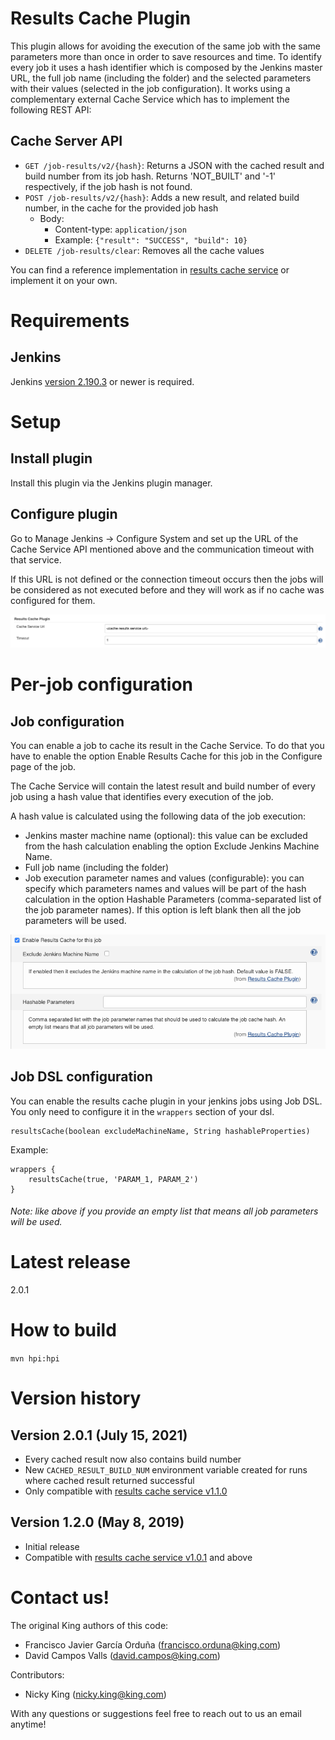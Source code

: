 Results Cache Plugin
====================
This plugin allows for avoiding the execution of the same job with the same parameters more than once in order to save resources and time.
To identify every job it uses a hash identifier which is composed by the Jenkins master URL, the full job name (including the folder) and the selected parameters with their values (selected in the job configuration).
It works using a complementary external Cache Service which has to implement the following REST API:

Cache Server API
----------------
* `GET /job-results/v2/{hash}`: Returns a JSON with the cached result and build number from its job hash. Returns 'NOT_BUILT' and '-1' respectively, if the job hash is not found.
* `POST /job-results/v2/{hash}`: Adds a new result, and related build number, in the cache for the provided job hash
  - Body:
    - Content-type: `application/json`
    - Example: `{"result": "SUCCESS", "build": 10}`
* `DELETE /job-results/clear`: Removes all the cache values

You can find a reference implementation in [results cache service](https://github.com/king/results-cache-service) or implement it on your own.

Requirements
============
Jenkins
-------
Jenkins [version 2.190.3](https://jenkins.io/changelog#v2.190.3) or newer is required.

Setup
=====
Install plugin
--------------
Install this plugin via the Jenkins plugin manager.

Configure plugin
----------------
Go to Manage Jenkins → Configure System and set up the URL of the Cache Service API mentioned above and the communication timeout with that service.

If this URL is not defined or the connection timeout occurs then the jobs will be considered as not executed before and they will work as if no cache was configured for them.

![Plugin Config](./docs/plugin-config.png)

Per-job configuration
=====================
Job configuration
-----------------
You can enable a job to cache its result in the Cache Service. To do that you have to enable the option Enable Results Cache for this job in the Configure page of the job.

The Cache Service will contain the latest result and build number of every job using a hash value that identifies every execution of the job.

A hash value is calculated using the following data of the job execution:

* Jenkins master machine name (optional): this value can be excluded from the hash calculation enabling the option Exclude Jenkins Machine Name.
* Full job name (including the folder)
* Job execution parameter names and values (configurable): you can specify which parameters names and values will be part of the hash calculation in the option Hashable Parameters (comma-separated list of the job parameter names). If this option is left blank then all the job parameters will be used.

![Job Config](./docs/job-config.png)

Job DSL configuration
---------------------
You can enable the results cache plugin in your jenkins jobs using Job DSL. You only need to configure it in the `wrappers` section of your dsl.

```
resultsCache(boolean excludeMachineName, String hashableProperties)
```

Example:
```
wrappers {
    resultsCache(true, 'PARAM_1, PARAM_2')
}
```

###### Note: like above if you provide an empty list that means all job parameters will be used.

Latest release
==============
2.0.1

How to build
============
```mvn hpi:hpi```

Version history
===============
Version 2.0.1 (July 15, 2021)
---------------------------
* Every cached result now also contains build number
* New `CACHED_RESULT_BUILD_NUM` environment variable created for runs where cached result returned successful
* Only compatible with [results cache service v1.1.0](https://github.com/king/results-cache-service/tree/1.1.0)

Version 1.2.0 (May 8, 2019)
---------------------------
* Initial release
* Compatible with [results cache service v1.0.1](https://github.com/king/results-cache-service/tree/1.0.1) and above

Contact us!
===========
The original King authors of this code:

 - Francisco Javier García Orduña (francisco.orduna@king.com)
 - David Campos Valls (david.campos@king.com)

Contributors:
 - Nicky King (nicky.king@king.com)

With any questions or suggestions feel free to reach out to us an email anytime!
